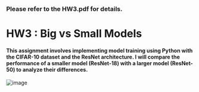 ### Please refer to the HW3.pdf for details.

# **HW3 : Big vs Small Models**  

  #### This assignment involves implementing model training using Python with the CIFAR-10 dataset and the ResNet architecture. I will compare the performance of a smaller model (ResNet-18) with a larger model (ResNet-50) to analyze their differences.

![image](https://github.com/user-attachments/assets/efe8591f-8e76-4e8f-a31a-71a8316f7526)



